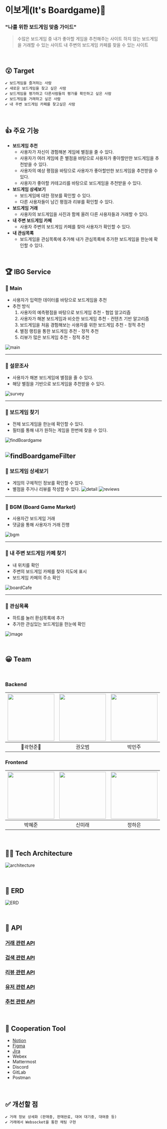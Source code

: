 
# 이보게(It's Boardgame)🎲
### "나를 위한 보드게임 맞춤 가이드"
> 수많은 보드게임 중 내가 좋아할 게임을 추천해주는 사이트
> 하지 않는 보드게임을 거래할 수 있는 사이트
> 내 주변의 보드게임 카페를 찾을 수 있는 사이트

<br>

## 😮 Target
    ✔ 보드게임을 즐겨하는 사람
    ✔ 새로운 보드게임을 찾고 싶은 사람
    ✔ 보드게임을 평가하고 다른사람들의 평가를 확인하고 싶은 사람
    ✔ 보드게임을 거래하고 싶은 사람
    ✔ 내 주변 보드게임 카페를 찾고싶은 사람

<br>

## 👍 주요 기능
- **보드게임 추천**
    - 사용자가 자신이 경험해본 게임에 별점을 줄 수 있다.
    - 사용자가 여러 게임에 준 별점을 바탕으로 사용자가 좋아할만한 보드게임을 추천받을 수 있다.
    - 사용자의 예상 평점을 바탕으로 사용자가 좋아할만한 보드게임을 추천받을 수 있다.
    - 사용자가 좋아할 카테고리를 바탕으로 보드게임을 추천받을 수 있다.
- **보드게임 상세보기**
    - 보드게임에 대한 정보를 확인할 수 있다.
    - 다른 사용자들이 남긴 평점과 리뷰를 확인할 수 있다.
- **보드게임 거래**
    - 사용자의 보드게임을 사진과 함께 올려 다른 사용자들과 거래할 수 있다.
- **내 주변 보드게임 카페**
    - 사용자 주변의 보드게임 카페를 찾아 사용자가 확인할 수 있다.
- **내 관심목록**
    - 보드게임을 관심목록에 추가해 내가 관심목록에 추가한 보드게임을 한눈에 확인할 수 있다.

<br>

## 🏆 IBG Service
### 📌 Main
- 사용자가 입력한 데이터를 바탕으로 보드게임을 추천
- 추천 방식
    1. 사용자의 예측평점을 바탕으로 보드게임 추천 - 협업 알고리즘
    2. 사용자가 해본 보드게임과 비슷한 보드게임 추천 - 컨텐츠 기반 알고리즘
    3. 보드게임을 처음 경험해보는 사용자를 위한 보드게임 추천 - 정적 추천
    4. 별점 랭킹을 통한 보드게임 추천 - 정적 추천
    5. 리뷰가 많은 보드게임 추천 - 정적 추천

![main](https://user-images.githubusercontent.com/37528765/161986188-94ece7c6-5e9d-4f13-8bae-080d37c70b80.JPG)


---

### 📌 설문조사
- 사용자가 해본 보드게임에 별점을 줄 수 있다.
- 해당 별점을 기반으로 보드게임을 추천받을 수 있다.

![survey](https://user-images.githubusercontent.com/37528765/161986535-62e5f7df-a2b5-450c-bd7a-852a596d1a8b.JPG)


---

### 📌 보드게임 찾기
- 전체 보드게임을 한눈에 확인할 수 있다.
- 필터를 통해 내가 원하는 게임을 한번에 찾을 수 있다.

![findBoardgame](https://user-images.githubusercontent.com/37528765/161986852-e542d721-b9aa-4d91-a293-4ee03a6ea005.JPG)

![findBoardgameFilter](https://user-images.githubusercontent.com/37528765/161695292-0d6b3f30-e8fa-47ca-a8cc-11a0c73bb470.JPG)
---

### 📌 보드게임 상세보기
- 게임의 구체적인 정보를 확인할 수 있다.
- 별점을 주거나 리뷰를 작성할 수 있다.
![detail](https://user-images.githubusercontent.com/37528765/161695212-075e8d60-3ac3-48c7-b9b3-26f3d8e7f404.JPG)
![reviews](https://user-images.githubusercontent.com/37528765/161695190-67692e24-16ad-4adf-b787-77063747ff7a.JPG)

---

### 📌 BGM (Board Game Market)
- 사용자간 보드게임 거래
- 댓글을 통해 사용자가 거래 진행

![bgm](https://user-images.githubusercontent.com/37528765/161987229-af396b4f-5e1c-42aa-86ea-7b0d082414cd.JPG)

---

### 📌 내 주변 보드게임 카페 찾기
- 내 위치를 확인
- 주변의 보드게임 카페를 찾아 지도에 표시
- 보드게임 카페의 주소 확인

![boardCafe](https://user-images.githubusercontent.com/37528765/161987082-e325e6df-791d-42ae-9e87-6d866375c3ac.JPG)

---

### 📌 관심목록
- 하트를 눌러 환심목록에 추가
- 추가한 관심있는 보드게임을 한눈에 확인

![image](https://user-images.githubusercontent.com/37528765/161994088-3d5a0be5-83d5-4324-bfcf-0567e223aa91.png)

<br>

## 😀 Team
<br>

### Backend
|<img src="https://user-images.githubusercontent.com/53832553/154294418-3be4d2dd-81f5-4376-84a7-89c037ed73f2.png"  width="150" height="150"/>|<img src="https://user-images.githubusercontent.com/53832553/154294666-905e7da1-b8fd-463d-aba8-84b243a71acc.png"  width="150" height="150"/>|<img src="https://user-images.githubusercontent.com/53832553/154294596-5cfd74c8-0b0d-4d12-b965-6395d2949c09.png"  width="150" height="150"/>|
|:---:|:---:|:---:|
|👑곽현준👑|권오범|박민주|

### Frontend
|<img src="https://user-images.githubusercontent.com/53832553/154294716-d449a9af-8419-4cef-906e-a802320217fb.png"  width="150" height="150"/>|<img src="https://user-images.githubusercontent.com/37528765/161694976-0c06cf4f-28a9-4eab-8293-6c4de05bde3d.jpg"  width="150" height="150"/>|<img src="https://user-images.githubusercontent.com/53832553/154294097-01760928-93ac-479e-b9f9-160ba9d5c1b1.png"  width="150" height="150"/>|
|:---:|:---:|:---:|
|박혜준|신미래|정하은|

<br>

## 👨‍💻 Tech Architecture
![architecture](https://user-images.githubusercontent.com/37528765/161695057-a9ddf84b-27e8-45ef-b06f-ff37b468d917.JPG)

<br>

## 🎈 ERD
![ERD](https://user-images.githubusercontent.com/37528765/161695099-e769cd5f-8341-4e6c-8523-9ed7d9ab3b2b.JPG)

<br>

## 🍏 API
### [거래 관련 API](https://documenter.getpostman.com/view/19276915/UVyvvufu)
### [검색 관련 API](https://documenter.getpostman.com/view/19284792/UVyvvukB)
### [리뷰 관련 API](https://documenter.getpostman.com/view/19284792/UVyvvukC)
### [유저 관련 API](https://documenter.getpostman.com/view/19284775/UVyvvukE)
### [추천 관련 API](https://documenter.getpostman.com/view/19284775/UVyvvukF)

<br>

## 👊 Cooperation Tool
- [Notion](https://placid-poppy-8d9.notion.site/28fe0bfa4f284fc18891ddb9be69aacf)  
- [Figma](https://www.figma.com/file/3x9ntjWfqepbb1pP0RTcCU/%ED%8A%B9%ED%99%94%ED%94%84%EB%A1%9C%EC%A0%9D%ED%8A%B8?node-id=0%3A1)
- [Jira](https://jira.ssafy.com/projects/S06P22B101/summary)
- Webex
- Mattermost
- Discord
- GitLab
- Postman

<br>

## ✅ 개선할 점
    ✔ 거래 정보 상세화 (판매중, 판매완료, 대여 대기중, 대여중 등)
    ✔ 거래에서 Websocket을 통한 채팅 구현